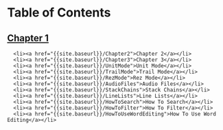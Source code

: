 <html lang="en-us">
  <head>
    <meta charset="UTF-8">
    <title>{{ page.title }}</title>
  </head>
  <body>
      <h1 class="project-name">Table of Contents</h1>
      
  
## <a href="{{site.baseurl}}/Chapter1">Chapter 1</a>
      <li><a href="{{site.baseurl}}/Chapter2">Chapter 2</a></li>
      <li><a href="{{site.baseurl}}/Chapter3">Chapter 3</a></li>
      <li><a href="{{site.baseurl}}/UnitMode">Unit Mode</a></li>
      <li><a href="{{site.baseurl}}/TrailMode">Trail Mode</a></li>
      <li><a href="{{site.baseurl}}/RezMode">Rez Mode</a></li>
      <li><a href="{{site.baseurl}}/AudioFiles">Audio Files</a></li>
      <li><a href="{{site.baseurl}}/StackChains">Stack Chains</a></li>
      <li><a href="{{site.baseurl}}/LineLists">Line Lists</a></li>
      <li><a href="{{site.baseurl}}/HowToSearch">How To Search</a></li>
      <li><a href="{{site.baseurl}}/HowToFilter">How To Filter</a></li>
      <li><a href="{{site.baseurl}}/HowToUseWordEditing">How To Use Word Editing</a></li>    
   
